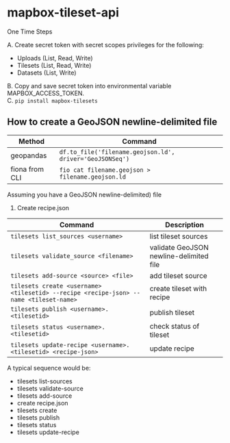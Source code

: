 # mapbox-tileset-api
One Time Steps

A. Create secret token with secret scopes privileges for the following:
  - Uploads (List, Read, Write)
  - Tilesets (List, Read, Write)
  - Datasets (List, Write)
  
B. Copy and save secret token into environmental variable MAPBOX_ACCESS_TOKEN.  
C. `pip install mapbox-tilesets`

## How to create a GeoJSON newline-delimited file
Method|Command
---|---
geopandas | `df.to_file('filename.geojson.ld', driver='GeoJSONSeq')`  
fiona from CLI | `fio cat filename.geojson > filename.geojson.ld`

Assuming you have a GeoJSON newline-delimited) file
1. Create recipe.json

Command|Description
---|---
`tilesets list_sources <username>` | list tileset sources
`tilesets validate_source <filename>` | validate GeoJSON newline-delimited file
`tilesets add-source <source> <file>` | add tileset source
`tilesets create <username> <tilesetid> --recipe <recipe-json> --name <tileset-name>` | create tileset with recipe
`tilesets publish <username>.<tilesetid>` | publish tileset
`tilesets status <username>.<tilesetid>` | check status of tileset
`tilesets update-recipe <username>.<tilesetid> <recipe-json>` | update recipe

A typical sequence would be:
- tilesets list-sources
- tilesets validate-source
- tilesets add-source
- create recipe.json
- tilesets create
- tilesets publish
- tilesets status
- tilesets update-recipe
